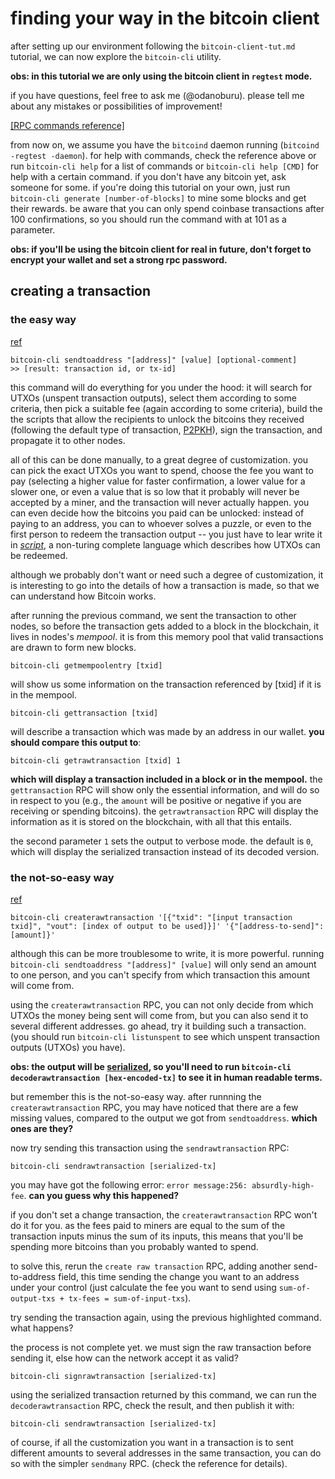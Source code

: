 # finding your way in the bitcoin client

after setting up our environment following the `bitcoin-client-tut.md`
tutorial, we can now explore the `bitcoin-cli` utility.

**obs: in this tutorial we are only using the bitcoin client in
`regtest` mode.**

if you have questions, feel free to ask me (@odanoburu). please tell
me about any mistakes or possibilities of improvement!

[[RPC commands
reference]](https://bitcoin.org/en/developer-reference#rpc-quick-reference)

from now on, we assume you have the `bitcoind` daemon running
(`bitcoind -regtest -daemon`). for help with commands, check the
reference above or run `bitcoin-cli help` for a list of commands or
`bitcoin-cli help [CMD]` for help with a certain command. if you don't
have any bitcoin yet, ask someone for some. if you're doing this
tutorial on your own, just run `bitcoin-cli generate
[number-of-blocks]` to mine some blocks and get their rewards. be
aware that you can only spend coinbase transactions after 100
confirmations, so you should run the command with at 101 as a
parameter.

**obs: if you'll be using the bitcoin client for real in future, don't
forget to encrypt your wallet and set a strong rpc password.**

## creating a transaction 

### the easy way

[ref](https://bitcoin.org/en/developer-reference#sendtoaddress)

	bitcoin-cli sendtoaddress "[address]" [value] [optional-comment]
	>> [result: transaction id, or tx-id]

this command will do everything for you under the hood: it will search
for UTXOs (unspent transaction outputs), select them according to some
criteria, then pick a suitable fee (again according to some criteria),
build the the scripts that allow the recipients to unlock the bitcoins
they received (following the default type of
transaction, [P2PKH](https://bitcoin.org/en/glossary/p2pkh-address)),
sign the transaction, and propagate it to other nodes.

all of this can be done manually, to a great degree of
customization. you can pick the exact UTXOs you want to spend, choose
the fee you want to pay (selecting a higher value for faster
confirmation, a lower value for a slower one, or even a value that is
so low that it probably will never be accepted by a miner, and the
transaction will never actually happen. you can even decide how the
bitcoins you paid can be unlocked: instead of paying to an address,
you can to whoever solves a puzzle, or even to the first person to
redeem the transaction output -- you just have to lear write it
in [*script*](https://en.bitcoin.it/wiki/Script), a non-turing
complete language which describes how UTXOs can be redeemed.

although we probably don't want or need such a degree of
customization, it is interesting to go into the details of how a
transaction is made, so that we can understand how Bitcoin works.

after running the previous command, we sent the transaction to other
nodes, so before the transaction gets added to a block in the
blockchain, it lives in nodes's *mempool*. it is from this memory pool
that valid transactions are drawn to form new blocks.

	bitcoin-cli getmempoolentry [txid]
	
will show us some information on the transaction referenced by [txid]
if it is in the mempool.

	bitcoin-cli gettransaction [txid]

will describe a transaction which was made by an address in our
wallet. **you should compare this output to**:

	bitcoin-cli getrawtransaction [txid] 1

**which will display a transaction included in a block or in the
mempool.** the `gettransaction` RPC will show only the essential
information, and will do so in respect to you (e.g., the `amount` will
be positive or negative if you are receiving or spending
bitcoins). the `getrawtransaction` RPC will display the information as
it is stored on the blockchain, with all that this entails.

the second parameter `1` sets the output to verbose mode. the default
is `0`, which will display the serialized transaction instead of its
decoded version.

### the not-so-easy way

[ref](https://bitcoin.org/en/developer-reference#createrawtransaction)

	bitcoin-cli createrawtransaction '[{"txid":	"[input transaction txid]",	"vout": [index of output to be used]}]'	'{"[address-to-send]":	[amount]}'

although this can be more troublesome to write, it is more
powerful. running `bitcoin-cli sendtoaddress "[address]" [value]` will
only send an amount to one person, and you can't specify from which
transaction this amount will come from.

using the `createrawtransaction` RPC, you can not only decide from
which UTXOs the money being sent will come from, but you can also send
it to several different addresses. go ahead, try it building such a
transaction. (you should run `bitcoin-cli listunspent` to see which
unspent transaction outputs (UTXOs) you have).

**obs: the output will
be
[serialized](https://bitcoin.org/en/developer-reference#raw-transaction-format),
so you'll need to run `bitcoin-cli decoderawtransaction
[hex-encoded-tx]` to see it in human readable terms.**

but remember this is the not-so-easy way. after runnning the
`createrawtransaction` RPC, you may have noticed that there are a few
missing values, compared to the output we got from
`sendtoaddress`. **which ones are they?**

now try sending this transaction using the `sendrawtransaction` RPC:

	bitcoin-cli sendrawtransaction [serialized-tx]
	
you may have got the following error: `error message:256:
absurdly-high-fee`. **can you guess why this happened?**

if you don't set a change transaction, the `createrawtransaction` RPC
won't do it for you. as the fees paid to miners are equal to the sum
of the transaction inputs minus the sum of its inputs, this means that
you'll be spending more bitcoins than you probably wanted to spend.

to solve this, rerun the `create raw transaction` RPC, adding another
send-to-address field, this time sending the change you want to an
address under your control (just calculate the fee you want to send
using `sum-of-output-txs + tx-fees = sum-of-input-txs`).

try sending the transaction again, using the previous highlighted
command. what happens?

the process is not complete yet. we must sign the raw transaction
before sending it, else how can the network accept it as valid?

	bitcoin-cli signrawtransaction [serialized-tx]
	
using the serialized transaction returned by this command, we can run
the `decoderawtransaction` RPC, check the result, and then publish it
with:

	bitcoin-cli sendrawtransaction [serialized-tx]

of course, if all the customization you want in a transaction is to
sent different amounts to several addresses in the same transaction,
you can do so with the simpler `sendmany` RPC. (check the reference
for details).
